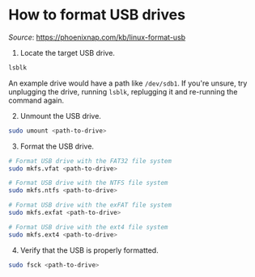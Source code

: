 # How to format USB drives

_Source_: https://phoenixnap.com/kb/linux-format-usb

1. Locate the target USB drive.

```bash
lsblk
```

An example drive would have a path like `/dev/sdb1`. If you're unsure, try unplugging the drive, running `lsblk`, replugging it and re-running the command again.

2. Unmount the USB drive.

```bash
sudo umount <path-to-drive>
```

3. Format the USB drive.

```bash
# Format USB drive with the FAT32 file system
sudo mkfs.vfat <path-to-drive>

# Format USB drive with the NTFS file system
sudo mkfs.ntfs <path-to-drive>

# Format USB drive with the exFAT file system
sudo mkfs.exfat <path-to-drive>

# Format USB drive with the ext4 file system
sudo mkfs.ext4 <path-to-drive>
```

4. Verify that the USB is properly formatted.

```bash
sudo fsck <path-to-drive>
```